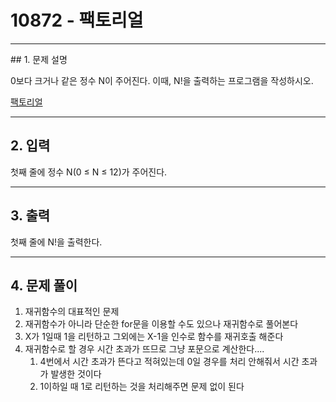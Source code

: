 # 10872 -  팩토리얼

<hr/>
## 1. 문제 설명

0보다 크거나 같은 정수 N이 주어진다. 이때, N!을 출력하는 프로그램을 작성하시오.

[팩토리얼](<https://www.acmicpc.net/problem/10872>)

------

## 2. 입력

첫째 줄에 정수 N(0 ≤ N ≤ 12)가 주어진다.

------

## 3. 출력

첫째 줄에 N!을 출력한다.

------

## 4. 문제 풀이

1. 재귀함수의 대표적인 문제
2. 재귀함수가 아니라 단순한 for문을 이용할 수도 있으나 재귀함수로 풀어본다
3. X가 1일때 1을 리턴하고 그외에는 X-1을 인수로 함수를 재귀호출 해준다
4. 재귀함수로 할 경우 시간 초과가 뜨므로 그냥 포문으로 계산한다....
   1. 4번에서 시간 초과가 뜬다고 적혀있는데 0일 경우를 처리 안해줘서 시간 초과가 발생한 것이다
   2. 1이하일 때 1로 리턴하는 것을 처리해주면 문제 없이 된다